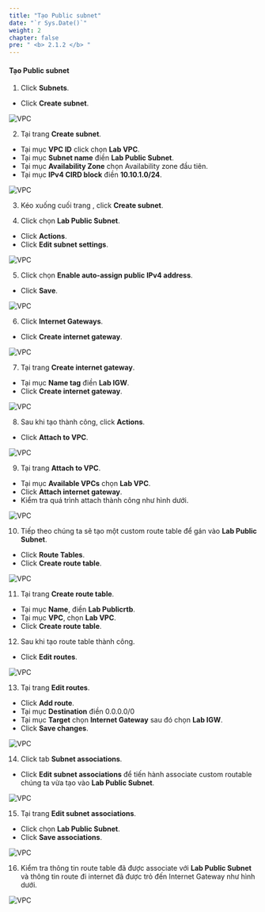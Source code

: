 ```yaml
---
title: "Tạo Public subnet"
date: "`r Sys.Date()`"
weight: 2
chapter: false
pre: " <b> 2.1.2 </b> "
---
```


#### Tạo Public subnet

1. Click **Subnets**.

- Click **Create subnet**.

![VPC](/images/2.prerequisite/003-createsubnet.png)

2. Tại trang **Create subnet**.

- Tại mục **VPC ID** click chọn **Lab VPC**.
- Tại mục **Subnet name** điền **Lab Public Subnet**.
- Tại mục **Availability Zone** chọn Availability zone đầu tiên.
- Tại mục **IPv4 CIRD block** điền **10.10.1.0/24**.

![VPC](/images/2.prerequisite/004-createsubnet.png)

3. Kéo xuống cuối trang , click **Create subnet**.

4. Click chọn **Lab Public Subnet**.

- Click **Actions**.
- Click **Edit subnet settings**.

![VPC](/images/2.prerequisite/005-createsubnet.png)

5. Click chọn **Enable auto-assign public IPv4 address**.

- Click **Save**.

![VPC](/images/2.prerequisite/006-createsubnet.png)

6. Click **Internet Gateways**.

- Click **Create internet gateway**.

![VPC](/images/2.prerequisite/007-createigw.png)

7. Tại trang **Create internet gateway**.

- Tại mục **Name tag** điền **Lab IGW**.
- Click **Create internet gateway**.

![VPC](/images/2.prerequisite/008-createigw.png)

8. Sau khi tạo thành công, click **Actions**.

- Click **Attach to VPC**.

![VPC](/images/2.prerequisite/009-createigw.png)

9. Tại trang **Attach to VPC**.

- Tại mục **Available VPCs** chọn **Lab VPC**.
- Click **Attach internet gateway**.
- Kiểm tra quá trình attach thành công như hình dưới.

![VPC](/images/2.prerequisite/010-createigw.png)

10. Tiếp theo chúng ta sẽ tạo một custom route table để gán vào **Lab Public Subnet**.

- Click **Route Tables**.
- Click **Create route table**.

![VPC](/images/2.prerequisite/011-creatertb.png)

11. Tại trang **Create route table**.

- Tại mục **Name**, điền **Lab Publicrtb**.
- Tại mục **VPC**, chọn **Lab VPC**.
- Click **Create route table**.

12. Sau khi tạo route table thành công.

- Click **Edit routes**.

![VPC](/images/2.prerequisite/012-creatertb.png)

13. Tại trang **Edit routes**.

- Click **Add route**.
- Tại mục **Destination** điền 0.0.0.0/0
- Tại mục **Target** chọn **Internet Gateway** sau đó chọn **Lab IGW**.
- Click **Save changes**.

![VPC](/images/2.prerequisite/013-creatertb.png)

14. Click tab **Subnet associations**.

- Click **Edit subnet associations** để tiến hành associate custom routable chúng ta vừa tạo vào **Lab Public Subnet**.

![VPC](/images/2.prerequisite/014-creatertb.png)

15. Tại trang **Edit subnet associations**.

- Click chọn **Lab Public Subnet**.
- Click **Save associations**.

![VPC](/images/2.prerequisite/015-creatertb.png)

16. Kiểm tra thông tin route table đã được associate với **Lab Public Subnet** và thông tin route đi internet đã được trỏ đến Internet Gateway như hình dưới.

![VPC](/images/2.prerequisite/016-creatertb.png)
